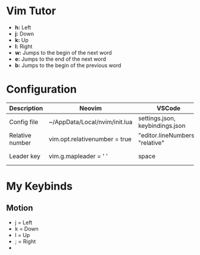 # Vim Tutor
+ **h:** Left
+ **j:** Down
+ **k:** Up
+ **l:** Right
+ **w:** Jumps to the begin of the next word
+ **e:** Jumps to the end of the next word
+ **b:** Jumps to the begin of the previous word

# Configuration
| Description     | Neovim                        | VSCode                           | JetBrains           |
| --------------- | ----------------------------- | -------------------------------- | ------------------- |
| Config file     | ~/AppData/Local/nvim/init.lua | settings.json, keybindings.json  | ~/.ideavimrc        |
| Relative number | vim.opt.relativenumber = true | "editor.lineNumbers": "relative" | set relativenumber  |
| Leader key      | vim.g.mapleader = ' '         | space                            | let mapleader = ' ' |


# My Keybinds
## Motion
- j = Left
- k = Down
- l = Up
- ; = Right
- 




